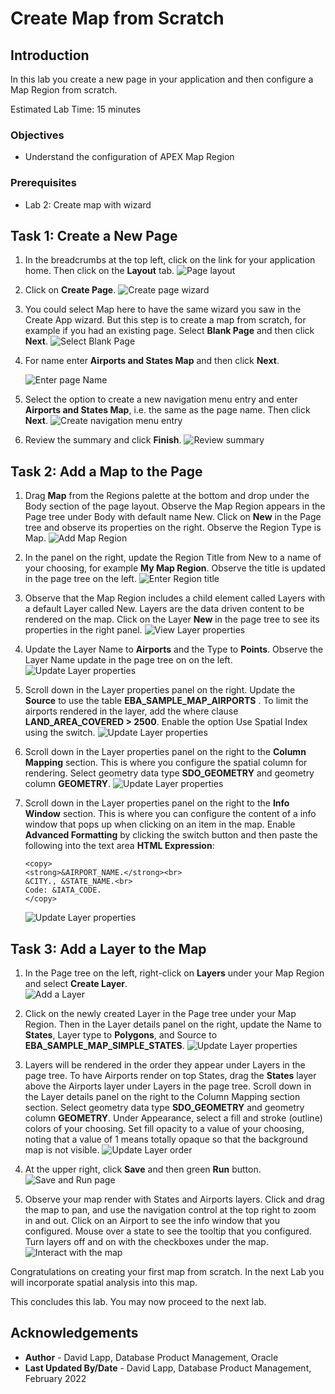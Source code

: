 # Create Map from Scratch


## Introduction

In this lab you create a new page in your application and then configure a Map Region from scratch.  

Estimated Lab Time: 15 minutes

### Objectives

* Understand the configuration of APEX Map Region

### Prerequisites

* Lab 2: Create map with wizard

## Task 1: Create a New Page

1. In the breadcrumbs at the top left, click on the link for your application home. Then click on the **Layout** tab.
![Page layout](images/create-map-15a.png)

2. Click on **Create Page**.
![Create page wizard](images/create-map-15b.png)

1. You could select Map here to have the same wizard you saw in the Create App wizard. But this step is to create a map from scratch, for example if you had an existing page. Select **Blank Page** and then click **Next**. 
![Select Blank Page](images/create-map-16.png)

3. For name enter **Airports and States Map** and then click **Next**. 

   ![Enter page Name](images/create-map-16a.png)

4. Select the option to create a new navigation menu entry and enter **Airports and States Map**, i.e. the same as the page name. Then click **Next**.
![Create navigation menu entry](images/create-map-17.png)

5. Review the summary and click **Finish**.
![Review summary](images/create-map-18.png)

## Task 2: Add a Map to the Page

1. Drag **Map** from the Regions palette at the bottom and drop under the Body section of the page layout. Observe the Map Region appears in the Page tree under Body with default name New. Click on **New** in the Page tree and observe its properties on the right.  Observe the Region Type is Map.
    ![Add Map Region](images/create-map-19.png)

2. In the panel on the right, update the Region Title from New to a name of your choosing, for example **My Map Region**. Observe the title is updated in the page tree on the left.
    ![Enter Region title](images/create-map-20.png)

3. Observe that the Map Region includes a child element called Layers with a default Layer called New. Layers are the data driven content to be rendered on the map. Click on the Layer **New** in the page tree to see its properties in the right panel.
    ![View Layer properties](images/create-map-21.png)

4. Update the Layer Name to **Airports** and the Type to **Points**. Observe the Layer Name update in the page tree on on the left.
![Update Layer properties](images/create-map-23.png)

1. Scroll down in the Layer properties panel on the right. Update the **Source** to use the table **EBA\_SAMPLE\_MAP\_AIRPORTS** . To limit the airports rendered in the layer, add the where clause **LAND\_AREA\_COVERED > 2500**.  Enable the option Use Spatial Index using the switch.
![Update Layer properties](images/create-map-24.png)


6. Scroll down in the Layer properties panel on the right to the **Column Mapping** section. This is where you configure the spatial column for rendering. Select geometry data type **SDO\_GEOMETRY** and geometry column **GEOMETRY**.
![Update Layer properties](images/create-map-25.png)

7. Scroll down in the Layer properties panel on the right to the **Info Window** section. This is where you can configure the content of a info window that pops up when clicking on an item in the map. Enable **Advanced Formatting** by clicking the switch button and then paste the following into the text area **HTML Expression**:
    ```
    <copy>
    <strong>&AIRPORT_NAME.</strong><br>
    &CITY., &STATE_NAME.<br>
    Code: &IATA_CODE.
    </copy>
    ```
    ![Update Layer properties](images/create-map-25a.png)

## Task 3: Add a Layer to the Map

1.   In the Page tree on the left, right-click on **Layers** under your Map Region and select **Create Layer**.  
![Add a Layer](images/create-map-26.png)

2.  Click on the newly created Layer in the Page tree under your Map Region. Then in the Layer details panel on the right, update the Name to **States**, Layer type to **Polygons**, and Source to **EBA\_SAMPLE\_MAP\_SIMPLE\_STATES**.
![Update Layer properties](images/create-map-27.png)

3.  Layers will be rendered in the order they appear under Layers in the page tree. To have Airports render on top States, drag the **States** layer above the Airports layer under Layers in the page tree. Scroll down in the Layer details panel on the right to the Column Mapping section section. Select geometry data type **SDO\_GEOMETRY** and geometry column **GEOMETRY**. Under Appearance, select a fill and stroke (outline) colors of your choosing. Set fill opacity to a value of your choosing, noting that a value of 1 means totally opaque so that the background map is not visible. 
![Update Layer order](images/create-map-28.png)

4.   At the upper right, click **Save** and then green **Run** button.
![Save and Run page](images/create-map-29.png)

5. Observe your map render with States and Airports layers. Click and drag the map to pan, and use the navigation control at the top right to zoom in and out. Click on an Airport to see the info window that you configured. Mouse over a state to see the tooltip that you configured. Turn layers off and on with the checkboxes under the map.
![Interact with the map](images/create-map-30.png)


Congratulations on creating your first map from scratch. In the next Lab you will incorporate spatial analysis into this map.


This concludes this lab. You may now proceed to the next lab.


## Acknowledgements
* **Author** - David Lapp, Database Product Management, Oracle
* **Last Updated By/Date**  - David Lapp, Database Product Management, February 2022

